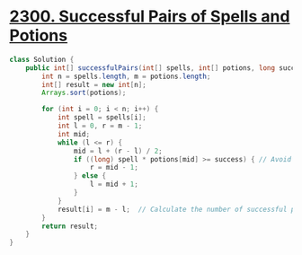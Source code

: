 # [2300. Successful Pairs of Spells and Potions](https://leetcode.com/problems/successful-pairs-of-spells-and-potions)

```java
class Solution {
    public int[] successfulPairs(int[] spells, int[] potions, long success) {
        int n = spells.length, m = potions.length;
        int[] result = new int[n];
        Arrays.sort(potions);

        for (int i = 0; i < n; i++) {
            int spell = spells[i];
            int l = 0, r = m - 1;
            int mid;
            while (l <= r) {
                mid = l + (r - l) / 2;
                if ((long) spell * potions[mid] >= success) { // Avoid integer overflow
                    r = mid - 1;
                } else {
                    l = mid + 1;
                }
            }
            result[i] = m - l;  // Calculate the number of successful pairs
        }
        return result;
    }
}
```
